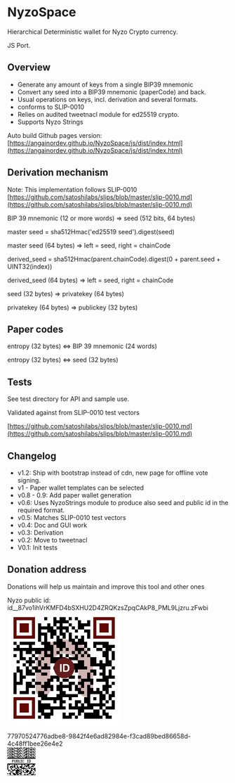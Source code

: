# NyzoSpace

Hierarchical Deterministic wallet for Nyzo Crypto currency.

JS Port.


## Overview

- Generate any amount of keys from a single BIP39 mnemonic  
- Convert any seed into a BIP39 mnemonic (paperCode) and back.
- Usual operations on keys, incl. derivation and several formats.
- conforms to SLIP-0010 
- Relies on audited tweetnacl module for ed25519 crypto.
- Supports Nyzo Strings

Auto build Github pages version: [https://angainordev.github.io/NyzoSpace/js/dist/index.html](https://angainordev.github.io/NyzoSpace/js/dist/index.html) 


## Derivation mechanism

Note: This implementation follows SLIP-0010 [https://github.com/satoshilabs/slips/blob/master/slip-0010.md](https://github.com/satoshilabs/slips/blob/master/slip-0010.md)


BIP 39 mnemonic (12 or more words) => seed (512 bits, 64 bytes)

master seed = sha512Hmac('ed25519 seed').digest(seed)

master seed (64 bytes) => left = seed, right = chainCode

derived_seed = sha512Hmac(parent.chainCode).digest(0 + parent.seed + UINT32(index))

derived_seed (64 bytes) => left = seed, right = chainCode

seed (32 bytes) => privatekey (64 bytes)

privatekey (64 bytes) => publickey (32 bytes)



## Paper codes

entropy (32 bytes) <=> BIP 39 mnemonic (24 words)

entropy (32 bytes) <=> seed (32 bytes)


## Tests 

See test directory for API and sample use.

Validated against from SLIP-0010 test vectors 

[https://github.com/satoshilabs/slips/blob/master/slip-0010.md](https://github.com/satoshilabs/slips/blob/master/slip-0010.md)

## Changelog

- v1.2: Ship with bootstrap instead of cdn, new page for offline vote signing.
- v1 - Paper wallet templates can be selected
- v0.8 - 0.9: Add paper wallet generation
- v0.6: Uses NyzoStrings module to produce also seed and public id in the required format.
- v0.5: Matches SLIP-0010 test vectors
- v0.4: Doc and GUI work
- v0.3: Derivation
- v0.2: Move to tweetnacl
- V0.1: Init tests

## Donation address

Donations will help us maintain and improve this tool and other ones

Nyzo public id:  
id__87vo1ihVrKMFD4bSXHU2D4ZRQKzsZpqCAkP8_PML9Ljzru.zFwbi  
![](https://github.com/AngainorDev/NyzoSpace/raw/master/angainor-pub-ns.png)

77970524776adbe8-9842f4e6ad82984e-f3cad89bed86658d-4c48ff1bee26e4e2  
![](https://github.com/AngainorDev/NyzoSpace/raw/master/angainor-pub.png)

